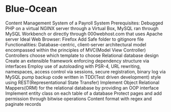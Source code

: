 # Blue-Ocean
Content Management System of a Payroll System
Prerequisites:
Debugged PHP on a virtual NGINX server through a Virtual Box, MySQL ran through MySQL Workbench 
or directly through 000webhost.com that uses Apache server
Ideal Web Browser: Firefox
Add Safe folder to gitignore file
Functionalities:
Database-centric, client-server architectural model encompassed within the principles of MVC(Model View Controller)
Controllers choose which template to choose
Relational database design
Create an extensible framework enforcing dependency structure via interfaces
Employ use of autoloading with PSR-4, URL rewriting, namespaces, access control via sessions, secure registration, binary log via MySQL pump backup
code written in TDD(Test driven development) style using REST(Representational State Transfer)
Implement Object Relational Mappers(ORM) for the relational database by providing an OOP interface
Implement entity class on each table of a database
Protect pages and add permission through bitwise operations
Content format with regex and paginate records
